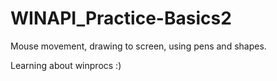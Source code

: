 WINAPI_Practice-Basics2
=======================

Mouse movement, drawing to screen, using pens and shapes.

Learning about winprocs :)
